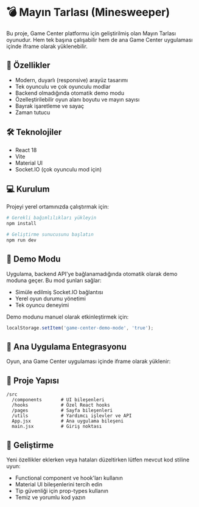# 💣 Mayın Tarlası (Minesweeper)

Bu proje, Game Center platformu için geliştirilmiş olan Mayın Tarlası oyunudur. Hem tek başına çalışabilir hem de ana Game Center uygulaması içinde iframe olarak yüklenebilir.

## 🚀 Özellikler

- Modern, duyarlı (responsive) arayüz tasarımı
- Tek oyunculu ve çok oyunculu modlar
- Backend olmadığında otomatik demo modu
- Özelleştirilebilir oyun alanı boyutu ve mayın sayısı
- Bayrak işaretleme ve sayaç
- Zaman tutucu

## 🛠️ Teknolojiler

- React 18
- Vite
- Material UI
- Socket.IO (çok oyunculu mod için)

## 💻 Kurulum

Projeyi yerel ortamınızda çalıştırmak için:

```bash
# Gerekli bağımlılıkları yükleyin
npm install

# Geliştirme sunucusunu başlatın
npm run dev
```

## 🔌 Demo Modu

Uygulama, backend API'ye bağlanamadığında otomatik olarak demo moduna geçer. Bu mod şunları sağlar:

- Simüle edilmiş Socket.IO bağlantısı
- Yerel oyun durumu yönetimi
- Tek oyuncu deneyimi

Demo modunu manuel olarak etkinleştirmek için:
```javascript
localStorage.setItem('game-center-demo-mode', 'true');
```

## 🔄 Ana Uygulama Entegrasyonu

Oyun, ana Game Center uygulaması içinde iframe olarak yüklenir:


## 📁 Proje Yapısı

```
/src
  /components       # UI bileşenleri
  /hooks            # Özel React hooks
  /pages            # Sayfa bileşenleri
  /utils            # Yardımcı işlevler ve API
  App.jsx           # Ana uygulama bileşeni
  main.jsx          # Giriş noktası
```

## 🧩 Geliştirme

Yeni özellikler eklerken veya hataları düzeltirken lütfen mevcut kod stiline uyun:
- Functional component ve hook'ları kullanın
- Material UI bileşenlerini tercih edin
- Tip güvenliği için prop-types kullanın
- Temiz ve yorumlu kod yazın


